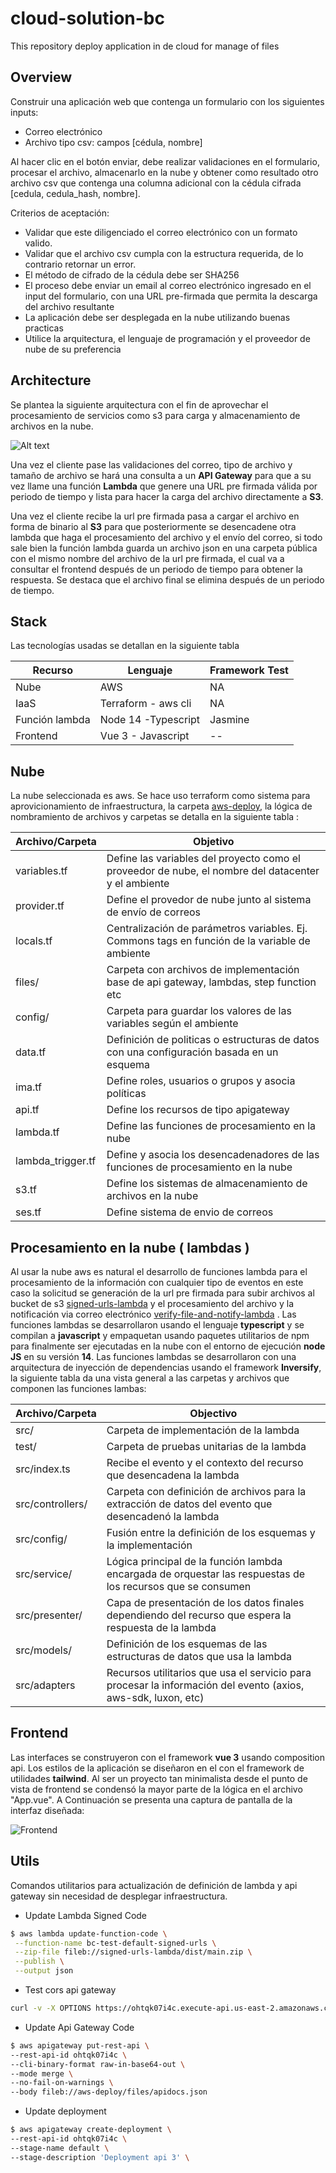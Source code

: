 # cloud-solution-bc
 
This repository deploy application in de cloud for manage of files

## Overview

Construir una aplicación web que contenga un formulario con los siguientes inputs: 
 - Correo electrónico  
 - Archivo tipo csv: campos [cédula, nombre] 

Al hacer clic en el botón enviar, debe realizar validaciones en el formulario, procesar el archivo, almacenarlo en la nube y obtener como resultado otro archivo csv que contenga una columna adicional con la cédula cifrada [cedula, cedula_hash, nombre]. 
 
Criterios de aceptación: 
 - Validar que este diligenciado el correo electrónico con un formato valido. 
 - Validar que el archivo csv cumpla con la estructura requerida, de lo contrario retornar un error. 
 - El método de cifrado de la cédula debe ser SHA256  
 - El proceso debe enviar un email al correo electrónico ingresado en el input del formulario, con una URL pre-firmada que permita la descarga del archivo resultante 
 - La aplicación debe ser desplegada en la nube utilizando buenas practicas 
 - Utilice la arquitectura, el lenguaje de programación y el proveedor de nube de su preferencia


## Architecture
 
Se plantea la siguiente arquitectura con el fin de aprovechar el procesamiento de servicios como s3 para carga y almacenamiento de archivos en la nube.
 
![Alt text](docs/Architecture.png?raw=true "Architecture")
 
Una vez el cliente pase las validaciones del correo, tipo de archivo y tamaño de archivo se hará una consulta a un **API Gateway** para que a su vez llame una función **Lambda** que genere una URL pre firmada válida por periodo de tiempo y lista para hacer la carga del archivo directamente a **S3**.
 
Una vez el cliente recibe la url pre firmada pasa a cargar el archivo en forma de binario al **S3** para que posteriormente se desencadene otra lambda que haga el procesamiento del archivo y el envío del correo, si todo sale bien la función lambda guarda un archivo json en una carpeta pública con el mismo nombre del archivo de la url pre firmada, el cual va a consultar el frontend después de un periodo de tiempo para obtener la respuesta. Se destaca que el archivo final se elimina después de un periodo de tiempo. 
 
## Stack
 
Las tecnologías usadas se detallan en la siguiente tabla
 
| Recurso        | Lenguaje            | Framework Test |
| -------------- | ------------------- | -------------- |
| Nube           | AWS                 | NA             |
| IaaS           | Terraform - aws cli | NA             |
| Función lambda | Node 14 -Typescript | Jasmine        |
| Frontend       | Vue 3 - Javascript  | --             |
 
## Nube
 
La nube seleccionada es aws. Se hace uso terraform como sistema para aprovicionamiento de infraestructura, la carpeta [aws-deploy](https://github.com/nickdpz/cloud-solution-bc/tree/master/aws-deploy), la lógica de nombramiento de archivos y carpetas se detalla en la siguiente tabla :
 
| **Archivo/Carpeta** | **Objetivo**                                                                                      |
| ------------------- | -------------------------------------------------------------------------------------------------- |
| variables.tf        | Define las variables del proyecto como el proveedor de nube, el nombre del datacenter y el ambiente |
| provider.tf         | Define el provedor de nube junto al sistema de envío de correos                                    |
| locals.tf           | Centralización de parámetros variables. Ej. Commons tags en función de la variable de ambiente     |
| files/              | Carpeta con archivos de implementación base de api gateway, lambdas, step function etc             |
| config/             | Carpeta para guardar los valores de las variables según el ambiente                                |
| data.tf             | Definición de politicas o estructuras de datos con una configuración basada en un esquema          |
| ima.tf              | Define roles, usuarios o grupos y asocia políticas                                                 |
| api.tf              | Define los recursos de tipo apigateway                                                             |
| lambda.tf           | Define las funciones de procesamiento en la nube                                                   |
| lambda_trigger.tf   | Define y asocia los desencadenadores de las funciones de procesamiento en la nube                  |
| s3.tf               | Define los sistemas de almacenamiento de archivos en la nube                                       |
| ses.tf              | Define sistema de envio de correos                                                                 |
 
## Procesamiento en la nube ( lambdas )
 
Al usar la nube aws es natural el desarrollo de funciones lambda para el procesamiento de la información con cualquier tipo de eventos en este caso la solicitud se generación de la url pre firmada para subir archivos al bucket de s3 [signed-urls-lambda](https://github.com/nickdpz/cloud-solution-bc/tree/master/signed-urls-lambda) y el procesamiento del archivo y la notificación via correo electrónico [verify-file-and-notify-lambda](https://github.com/nickdpz/cloud-solution-bc/tree/master/verify-file-and-notify-lambda) . Las funciones lambdas se desarrollaron usando el lenguaje **typescript** y se compilan a **javascript** y empaquetan usando paquetes utilitarios de npm para finalmente ser ejecutadas en la nube con el entorno de ejecución **node JS** en su versión **14**. Las funciones lambdas se desarrollaron con una arquitectura de inyección de dependencias usando el framework **Inversify**, la siguiente tabla da una vista general a las carpetas y archivos que componen las funciones lambas: 
 
 
| **Archivo/Carpeta**   | **Objectivo**                                                                                                     |
|---------------------  |---------------------------------------------------------------------------------------------------------------    |
| src/                  | Carpeta de implementación de la lambda                                                                            |
| test/                 | Carpeta de pruebas unitarias de la lambda                                                                         |
| src/index.ts          | Recibe el evento y el contexto del recurso que desencadena la lambda                                              |
| src/controllers/      | Carpeta con definición de archivos para la extracción de datos del evento que desencadenó la lambda               |
| src/config/           | Fusión entre la definición de los esquemas y la implementación                                                     |
| src/service/          | Lógica principal de la función lambda encargada de orquestar las respuestas de los recursos que se consumen       |
| src/presenter/        | Capa de presentación de los datos finales dependiendo del recurso que espera la respuesta de la lambda            |
| src/models/           | Definición de los esquemas de las estructuras de datos que usa la lambda                                           |
| src/adapters          | Recursos utilitarios que usa el servicio para procesar la información del evento (axios, aws-sdk, luxon, etc)     |
 
## Frontend
 
Las interfaces se construyeron con el framework **vue 3** usando composition api. Los estilos de la aplicación se diseñaron en el con el framework de utilidades **tailwind**. Al ser un proyecto tan minimalista desde el punto de vista de frontend se condensó la mayor parte de la lógica en el archivo "App.vue". A Continuación se presenta una captura de pantalla de la interfaz diseñada: 
 
![Frontend](docs/Frontend.png?raw=true "Frontend")
 
## Utils

Comandos utilitarios para actualización de definición de lambda y api gateway sin necesidad de desplegar infraestructura.

- Update Lambda Signed Code
 
```sh
$ aws lambda update-function-code \
 --function-name bc-test-default-signed-urls \
 --zip-file fileb://signed-urls-lambda/dist/main.zip \
 --publish \
 --output json
```
 
- Test cors api gateway
 
```sh
curl -v -X OPTIONS https://ohtqk07i4c.execute-api.us-east-2.amazonaws.com/default/endpoint
```
 
- Update Api Gateway Code
 
```sh
$ aws apigateway put-rest-api \
--rest-api-id ohtqk07i4c \
--cli-binary-format raw-in-base64-out \
--mode merge \
--no-fail-on-warnings \
--body fileb://aws-deploy/files/apidocs.json
```
 
- Update deployment
 
```sh
$ aws apigateway create-deployment \
--rest-api-id ohtqk07i4c \
--stage-name default \
--stage-description 'Deployment api 3' \